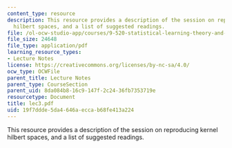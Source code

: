 ```yaml
---
content_type: resource
description: This resource provides a description of the session on reproducing kernel
  hilbert spaces, and a list of suggested readings.
file: /ol-ocw-studio-app/courses/9-520-statistical-learning-theory-and-applications-spring-2006/19f7ddde5da4646aeccab68fe413a224_lec3.pdf
file_size: 24648
file_type: application/pdf
learning_resource_types:
- Lecture Notes
license: https://creativecommons.org/licenses/by-nc-sa/4.0/
ocw_type: OCWFile
parent_title: Lecture Notes
parent_type: CourseSection
parent_uid: 8da084b8-16c9-147f-2c24-36fb7353719e
resourcetype: Document
title: lec3.pdf
uid: 19f7ddde-5da4-646a-ecca-b68fe413a224
---
```

This resource provides a description of the session on reproducing kernel hilbert spaces, and a list of suggested readings.
